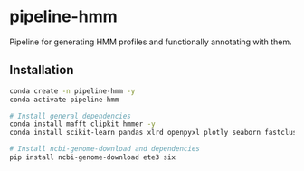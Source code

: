 # pipeline-hmm

Pipeline for generating HMM profiles and functionally annotating with them.

## Installation

```bash
conda create -n pipeline-hmm -y
conda activate pipeline-hmm

# Install general dependencies
conda install mafft clipkit hmmer -y
conda install scikit-learn pandas xlrd openpyxl plotly seaborn fastcluster -y

# Install ncbi-genome-download and dependencies
pip install ncbi-genome-download ete3 six
```
